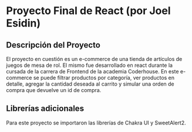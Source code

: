 # Proyecto Final de React (por Joel Esidin)

## Descripción del Proyecto
El proyecto en cuestión es un e-commerce de una tienda de artículos de juegos de mesa de rol. El mismo fue desarrollado en react durante la cursada de la carrera de Frontend de la academia Coderhouse.
En este e-commerce se puede filtrar productos por categoría, ver productos en detalle, agregar la cantidad deseada al carrito y simular una orden de compra que devuelve un id de compra.

## Librerías adicionales
Para este proyecto se importaron las librerías de Chakra UI y SweetAlert2.
